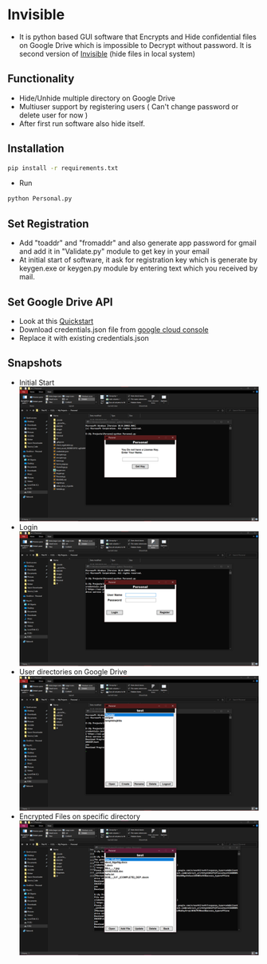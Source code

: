# Invisible
- It is python based GUI software that Encrypts and Hide confidential files on Google Drive which is impossible to Decrypt without password. It is second version of [Invisible](https://github.com/Mysterious-Harsh/Invisible) (hide files in local system)
## Functionality 
- Hide/Unhide multiple directory on Google Drive 
- Multiuser support by registering users ( Can't change password or delete user for now )
- After first run software also hide itself. 
## Installation 
```sh
pip install -r requirements.txt
```
- Run 
```sh 
python Personal.py
```
## Set Registration 
- Add "toaddr" and "fromaddr" and also generate app password for gmail and add it in "Validate.py" module to get key in your email
- At initial start of software, it ask for registration key which is generate by keygen.exe or keygen.py module by entering text which you received by mail.
## Set Google Drive API
- Look at this [Quickstart](https://developers.google.com/drive/api/v3/quickstart/python)
- Download credentials.json file from [google cloud console](https://console.cloud.google.com/)
- Replace it with existing credentials.json 
## Snapshots
- Initial Start
![Initial start](Snapshots/1.png)
- Login
![login](Snapshots/2.png)
- User directories on Google Drive
![Directory](Snapshots/3.png)
- Encrypted Files on specific directory
![Files](Snapshots/4.png)
 
